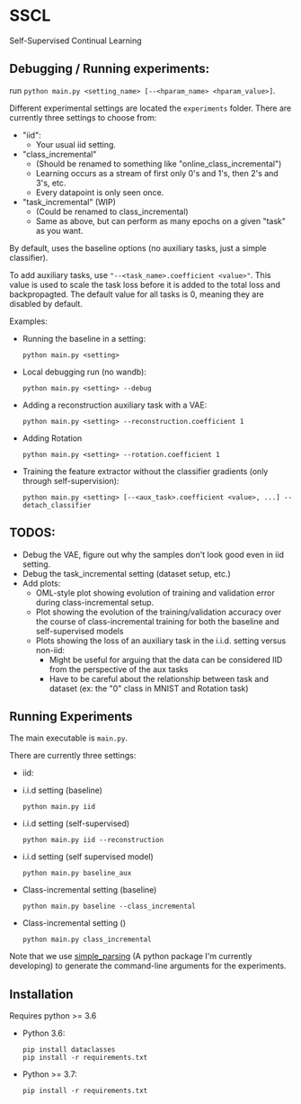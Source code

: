 # SSCL
Self-Supervised Continual Learning


## Debugging / Running experiments:
run `python main.py <setting_name> [--<hparam_name> <hparam_value>]`.

Different experimental settings are located the `experiments` folder.
There are currently three settings to choose from:
- "iid":
  - Your usual iid setting.
- "class_incremental"
  - (Should be renamed to something like "online_class_incremental")
  - Learning occurs as a stream of first only 0's and 1's, then 2's and 3's, etc.
  - Every datapoint is only seen once.
- "task_incremental" (WIP)
  - (Could be renamed to class_incremental)
  - Same as above, but can perform as many epochs on a given "task" as you want.

By default, uses the baseline options (no auxiliary tasks, just a simple classifier).

To add auxiliary tasks, use `"--<task_name>.coefficient <value>"`. This value is used to scale the task loss before it is added to the total loss and backpropagted. The default value for all tasks is 0, meaning they are disabled by default.

Examples:
- Running the baseline in a setting:
    ```console
    python main.py <setting>
    ```
- Local debugging run (no wandb):
    ```console
    python main.py <setting> --debug
    ```
- Adding a reconstruction auxiliary task with a VAE:
    ```console
    python main.py <setting> --reconstruction.coefficient 1
    ```
- Adding Rotation
    ```console
    python main.py <setting> --rotation.coefficient 1
    ```
- Training the feature extractor without the classifier gradients (only through self-supervision):
    ```console
    python main.py <setting> [--<aux_task>.coefficient <value>, ...] --detach_classifier
    ```


## TODOS:
- Debug the VAE, figure out why the samples don't look good even in iid setting.
- Debug the task_incremental setting (dataset setup, etc.)
- Add plots:
  - OML-style plot showing evolution of training and validation error during class-incremental setup.
  - Plot showing the evolution of the training/validation accuracy over the course of class-incremental training for both the baseline and self-supervised models 
  - Plots showing the loss of an auxiliary task in the i.i.d. setting versus non-iid:
    - Might be useful for arguing that the data can be considered IID from the perspective of the aux tasks
    - Have to be careful about the relationship between task and dataset (ex: the "0" class in MNIST and Rotation task)


## Running Experiments


The main executable is `main.py`. 

There are currently three settings:
- iid:

- i.i.d setting (baseline)
    ```console
    python main.py iid
    ```

- i.i.d setting (self-supervised)
    ```console
    python main.py iid --reconstruction
    ```

- i.i.d setting (self supervised model)
    ```console
    python main.py baseline_aux
    ```

- Class-incremental setting (baseline) 
    ```console
    python main.py baseline --class_incremental
    ```

- Class-incremental setting () 
    ```console
    python main.py class_incremental
    ```

Note that we use [simple_parsing](https://github.com/lebrice/SimpleParsing) (A python package I'm currently developing) to generate the command-line arguments for the experiments.

## Installation
Requires python >= 3.6
- Python 3.6:
    ```console
    pip install dataclasses
    pip install -r requirements.txt
    ```
- Python >= 3.7:
    ```console
    pip install -r requirements.txt
    ```

